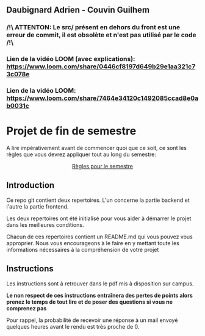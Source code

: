 ## Daubignard Adrien - Couvin Guilhem

###  /!\ ATTENTON: Le src/ présent en dehors du front est une erreur de commit, il est obsolète et n'est pas utilisé par le code /!\

### Lien de la vidéo LOOM (avec explications): https://www.loom.com/share/0446cf8197d649b29e1aa321c73c078e

### Lien de la vidéo LOOM: https://www.loom.com/share/7464e34120c1492085ccad8e0ab0031c

# Projet de fin de semestre

A lire impérativement avant de commencer quoi que ce soit, ce sont les règles que vous devrez appliquer tout au long du semestre:

<p align="center">
 <a href="https://github.com/clementAC/Instructions-Technologies-Web-OCRES-Ing4/blob/master/README.md">Règles pour le semestre</a>
</p>

## Introduction

Ce repo git contient deux repertoires. L'un concerne la partie backend et l'autre la partie frontend.

Les deux repertoires ont été initialisé pour vous aider à démarrer le projet dans les meilleures conditions.

Chacun de ces repertoires contient un README.md qui vous pouvez vous approprier. Nous vous encourageons à le faire en y mettant toute les informations nécessaires à la compréhension de votre projet

## Instructions

Les instructions sont à retrouver dans le pdf mis à disposition sur campus.

**Le non respect de ces instructions entraînera des pertes de points alors prenez le temps de tout lire et de poser des questions si vous ne comprenez pas**

Pour rappel, la probabilité de recevoir une réponse à un mail envoyé quelques heures avant le rendu est très proche de 0.
